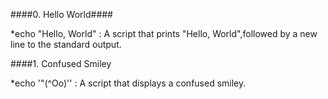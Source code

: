 ####0. Hello World####

*echo "Hello, World" : A script that prints "Hello, World",followed by a new line to the standard output.

####1. Confused Smiley

*echo '"(^Oo)'\' : A script that displays a confused smiley.
